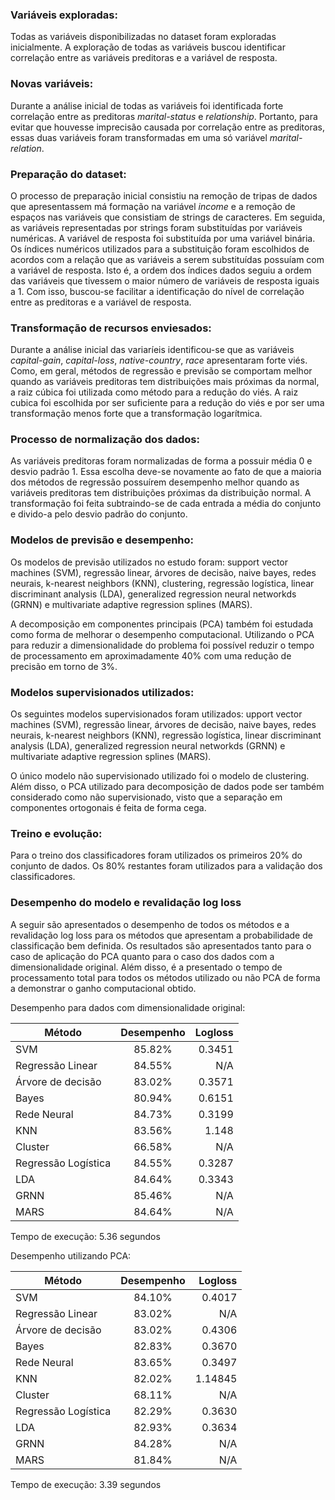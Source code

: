 ### Variáveis exploradas:

Todas as variáveis disponibilizadas no dataset foram exploradas inicialmente. A exploração de todas as variáveis buscou identificar correlação entre as variáveis preditoras e a variável de resposta. 

### Novas variáveis:

Durante a análise inicial de todas as variáveis foi identificada forte correlação entre as preditoras *marital-status* e *relationship*. 
Portanto, para evitar que houvesse imprecisão causada por correlação entre as preditoras, essas duas variáveis foram transformadas em uma só variável *marital-relation*.

### Preparação do dataset:

O processo de preparação inicial consistiu na remoção de tripas de dados que apresentassem má formação na variável *income* 
e a remoção de espaços nas variáveis que consistiam de strings de caracteres. Em seguida, as variáveis representadas por 
strings foram substituídas por variáveis numéricas. A variável de resposta foi substituída por uma variável binária. 
Os índices numéricos utilizados para a substituição foram escolhidos de acordos com a relação que as variáveis a serem 
substituídas possuíam com a variável de resposta. Isto é, a ordem dos índices dados seguiu a ordem das variáveis que
tivessem o maior número de variáveis de resposta iguais a 1. Com isso, buscou-se facilitar a identificação do nível de 
correlação entre as preditoras e a variável de resposta.

### Transformação de recursos enviesados:

Durante a análise inicial das variaríeis identificou-se que as variáveis *capital-gain*, *capital-loss*, *native-country*, 
*race* apresentaram forte viés. Como, em geral, métodos de regressão e previsão se comportam melhor quando as variáveis preditoras
tem distribuições mais próximas da normal, a raiz cúbica foi utilizada como método para a redução do viés. A raiz cubica foi 
escolhida por ser suficiente para a redução do viés e por ser uma transformação menos forte que a transformação logarítmica.

### Processo de normalização dos dados:

As variáveis preditoras foram normalizadas de forma a possuir média 0 e desvio padrão 1. Essa escolha deve-se novamente ao fato de
que a maioria dos métodos de regressão possuírem desempenho melhor quando as variáveis preditoras tem distribuições próximas da
distribuição normal. A transformação foi feita subtraindo-se de cada entrada a média do conjunto e divido-a pelo desvio padrão
do conjunto.

### Modelos de previsão e desempenho:

Os modelos de previsão utilizados no estudo foram: support vector machines (SVM), regressão linear, árvores de decisão,
naive bayes, redes neurais, k-nearest neighbors (KNN), clustering, regressão logística, linear discriminant analysis (LDA),
generalized regression neural networkds (GRNN) e multivariate adaptive regression splines (MARS). 

A decomposição em componentes principais (PCA) também foi estudada como forma de melhorar o desempenho computacional. Utilizando
o PCA para reduzir a dimensionalidade do problema foi possível reduzir o tempo de processamento em aproximadamente 40% com uma
redução de precisão em torno de 3%.

### Modelos supervisionados utilizados:

Os seguintes modelos supervisionados foram utilizados: upport vector machines (SVM), regressão linear, árvores de decisão,
naive bayes, redes neurais, k-nearest neighbors (KNN), regressão logística, linear discriminant analysis (LDA),
generalized regression neural networkds (GRNN) e multivariate adaptive regression splines (MARS).

O único modelo não supervisionado utilizado foi o modelo de clustering. Além disso, o PCA utilizado para decomposição de dados
pode ser também considerado como não supervisionado, visto que a separação em componentes ortogonais é feita de forma cega.

### Treino e evolução:

Para o treino dos classificadores foram utilizados os primeiros 20% do conjunto de dados. Os 80% restantes foram utilizados para a validação dos classificadores.

### Desempenho do modelo e revalidação log loss

A seguir são apresentados o desempenho de todos os métodos e a revalidação log loss para os métodos que apresentam a probabilidade de classificação bem definida. Os resultados são apresentados tanto para o caso de aplicação do PCA quanto para
o caso dos dados com a dimensionalidade original. Além disso, é a presentado o tempo de processamento total para todos os métodos utilizado ou não PCA de forma a demonstrar o ganho computacional obtido.

Desempenho para dados com dimensionalidade original:

| Método        | Desempenho           | Logloss  |
| ------------- |:-------------:| -----:|
| SVM   | 85.82% | 0.3451 |
| Regressão Linear | 84.55% | N/A |
| Árvore de decisão | 83.02%  | 0.3571 |
| Bayes | 80.94% | 0.6151 |
| Rede Neural | 84.73% | 0.3199 |
| KNN | 83.56% | 1.148 |
| Cluster | 66.58% | N/A |
| Regressão Logística | 84.55% | 0.3287 |
| LDA | 84.64% | 0.3343 |
| GRNN | 85.46% | N/A |
| MARS | 84.64% | N/A |

Tempo de execução: 5.36 segundos


Desempenho utilizando PCA:

| Método        | Desempenho           | Logloss  |
| ------------- |:-------------:| -----:|
| SVM   | 84.10% | 0.4017 |
| Regressão Linear | 83.02% | N/A |
| Árvore de decisão | 83.02%  | 0.4306 |
| Bayes | 82.83% | 0.3670 |
| Rede Neural | 83.65% | 0.3497 |
| KNN | 82.02% | 1.14845 |
| Cluster | 68.11% | N/A |
| Regressão Logística | 82.29% | 0.3630 |
| LDA | 82.93% | 0.3634 |
| GRNN | 84.28% | N/A |
| MARS | 81.84% | N/A |

Tempo de execução: 3.39 segundos
